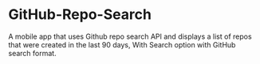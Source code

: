 # GitHub-Repo-Search
A mobile app that uses Github repo search API and displays a list of repos that were created in the last 90 days, With Search option with GitHub search format. 

